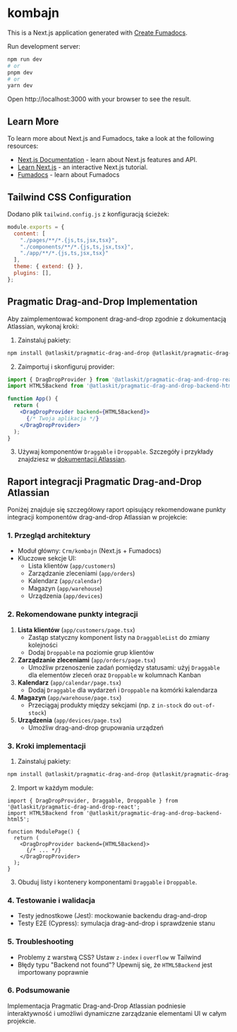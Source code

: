 # kombajn

This is a Next.js application generated with
[Create Fumadocs](https://github.com/fuma-nama/fumadocs).

Run development server:

```bash
npm run dev
# or
pnpm dev
# or
yarn dev
```

Open http://localhost:3000 with your browser to see the result.

## Learn More

To learn more about Next.js and Fumadocs, take a look at the following
resources:

- [Next.js Documentation](https://nextjs.org/docs) - learn about Next.js
  features and API.
- [Learn Next.js](https://nextjs.org/learn) - an interactive Next.js tutorial.
- [Fumadocs](https://fumadocs.vercel.app) - learn about Fumadocs

## Tailwind CSS Configuration
Dodano plik `tailwind.config.js` z konfiguracją ścieżek:
```js
module.exports = {
  content: [
    "./pages/**/*.{js,ts,jsx,tsx}",
    "./components/**/*.{js,ts,jsx,tsx}",
    "./app/**/*.{js,ts,jsx,tsx}"
  ],
  theme: { extend: {} },
  plugins: [],
};
```

## Pragmatic Drag-and-Drop Implementation
Aby zaimplementować komponent drag-and-drop zgodnie z dokumentacją Atlassian, wykonaj kroki:
1. Zainstaluj pakiety:
```bash
npm install @atlaskit/pragmatic-drag-and-drop @atlaskit/pragmatic-drag-and-drop-react
```
2. Zaimportuj i skonfiguruj provider:
```jsx
import { DragDropProvider } from '@atlaskit/pragmatic-drag-and-drop-react';
import HTML5Backend from '@atlaskit/pragmatic-drag-and-drop-backend-html5';

function App() {
  return (
    <DragDropProvider backend={HTML5Backend}>
      {/* Twoja aplikacja */}
    </DragDropProvider>
  );
}
```
3. Używaj komponentów `Draggable` i `Droppable`. Szczegóły i przykłady znajdziesz w [dokumentacji Atlassian](https://atlassian.design/components/pragmatic-drag-and-drop/about).

## Raport integracji Pragmatic Drag-and-Drop Atlassian

Poniżej znajduje się szczegółowy raport opisujący rekomendowane punkty integracji komponentów drag-and-drop Atlassian w projekcie:

### 1. Przegląd architektury
- Moduł główny: `Crm/kombajn` (Next.js + Fumadocs)
- Kluczowe sekcje UI:
  - Lista klientów (`app/customers`)
  - Zarządzanie zleceniami (`app/orders`)
  - Kalendarz (`app/calendar`)
  - Magazyn (`app/warehouse`)
  - Urządzenia (`app/devices`)

### 2. Rekomendowane punkty integracji
1. **Lista klientów** (`app/customers/page.tsx`)
   - Zastąp statyczny komponent listy na `DraggableList` do zmiany kolejności
   - Dodaj `Droppable` na poziomie grup klientów
2. **Zarządzanie zleceniami** (`app/orders/page.tsx`)
   - Umożliw przenoszenie zadań pomiędzy statusami: użyj `Draggable` dla elementów zleceń oraz `Droppable` w kolumnach Kanban
3. **Kalendarz** (`app/calendar/page.tsx`)
   - Dodaj `Draggable` dla wydarzeń i `Droppable` na komórki kalendarza
4. **Magazyn** (`app/warehouse/page.tsx`)
   - Przeciągaj produkty między sekcjami (np. z `in-stock` do `out-of-stock`)
5. **Urządzenia** (`app/devices/page.tsx`)
   - Umożliw drag-and-drop grupowania urządzeń

### 3. Kroki implementacji
1. Zainstaluj pakiety:
```bash
npm install @atlaskit/pragmatic-drag-and-drop @atlaskit/pragmatic-drag-and-drop-react
```
2. Import w każdym module:
```tsx
import { DragDropProvider, Draggable, Droppable } from '@atlaskit/pragmatic-drag-and-drop-react';
import HTML5Backend from '@atlaskit/pragmatic-drag-and-drop-backend-html5';

function ModulePage() {
  return (
    <DragDropProvider backend={HTML5Backend}>
      {/* ... */}
    </DragDropProvider>
  );
}
```
3. Obuduj listy i kontenery komponentami `Draggable` i `Droppable`.

### 4. Testowanie i walidacja
- Testy jednostkowe (Jest): mockowanie backendu drag-and-drop
- Testy E2E (Cypress): symulacja drag-and-drop i sprawdzenie stanu

### 5. Troubleshooting
- Problemy z warstwą CSS? Ustaw `z-index` i `overflow` w Tailwind
- Błędy typu "Backend not found"? Upewnij się, że `HTML5Backend` jest importowany poprawnie

### 6. Podsumowanie
Implementacja Pragmatic Drag-and-Drop Atlassian podniesie interaktywność i umożliwi dynamiczne zarządzanie elementami UI w całym projekcie.
